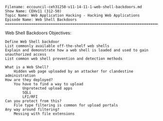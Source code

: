     Filename: eccouncil-ceh31250-v11-14-11-1-web-shell-backdoors.md
    Show Name: CEHv11 (312-50)
    Topic Name: Web Application Hacking - Hacking Web Applications
    Episode Name: Web Shell Backdoors ================================================================================

Web Shell Backdoors
Objectives:

    Define Web Shell backdoor
    List commonly available off-the-shelf web shells
    Explain and demonstrate how a web shell is loaded and used to gain unauthorized access
    List common web shell prevention and detection methods

    What is a Web Shell?
        Hidden web page uploaded by an attacker for clandestine administration
    How are they deployed?
        You have to find a way to upload
            Unprotected upload apps
            SQLi
            LFI/RFI
    Can you protect from this?
        File type filtering is common for upload portals
    Any way around filtering?
        Messing with file extensions
